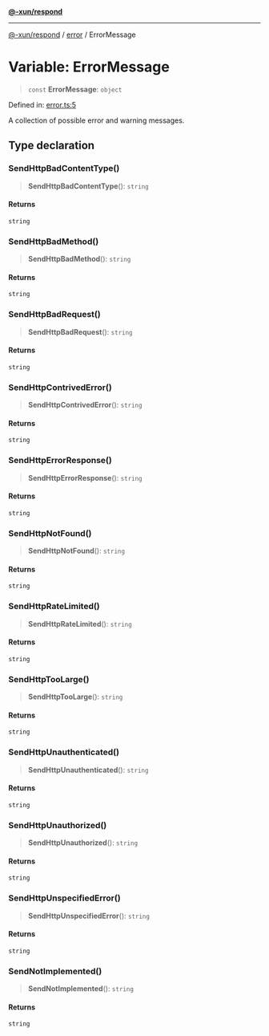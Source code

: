 [**@-xun/respond**](../../README.md)

***

[@-xun/respond](../../README.md) / [error](../README.md) / ErrorMessage

# Variable: ErrorMessage

> `const` **ErrorMessage**: `object`

Defined in: [error.ts:5](https://github.com/Xunnamius/api-utils/blob/dc547be746591c271280b9971411391f9b2053f2/packages/respond/src/error.ts#L5)

A collection of possible error and warning messages.

## Type declaration

### SendHttpBadContentType()

> **SendHttpBadContentType**(): `string`

#### Returns

`string`

### SendHttpBadMethod()

> **SendHttpBadMethod**(): `string`

#### Returns

`string`

### SendHttpBadRequest()

> **SendHttpBadRequest**(): `string`

#### Returns

`string`

### SendHttpContrivedError()

> **SendHttpContrivedError**(): `string`

#### Returns

`string`

### SendHttpErrorResponse()

> **SendHttpErrorResponse**(): `string`

#### Returns

`string`

### SendHttpNotFound()

> **SendHttpNotFound**(): `string`

#### Returns

`string`

### SendHttpRateLimited()

> **SendHttpRateLimited**(): `string`

#### Returns

`string`

### SendHttpTooLarge()

> **SendHttpTooLarge**(): `string`

#### Returns

`string`

### SendHttpUnauthenticated()

> **SendHttpUnauthenticated**(): `string`

#### Returns

`string`

### SendHttpUnauthorized()

> **SendHttpUnauthorized**(): `string`

#### Returns

`string`

### SendHttpUnspecifiedError()

> **SendHttpUnspecifiedError**(): `string`

#### Returns

`string`

### SendNotImplemented()

> **SendNotImplemented**(): `string`

#### Returns

`string`
